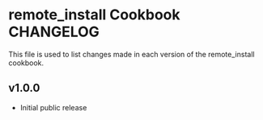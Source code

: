 remote_install Cookbook CHANGELOG
=================================
This file is used to list changes made in each version of the remote_install cookbook.


v1.0.0
------
- Initial public release
